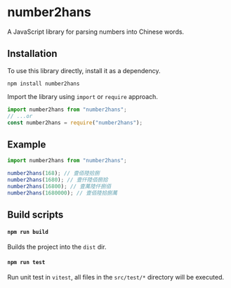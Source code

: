 # number2hans

A JavaScript library for parsing numbers into Chinese words.

## Installation

To use this library directly, install it as a dependency.

```
npm install number2hans
```

Import the library using `import` or `require` approach.

```ts
import number2hans from "number2hans";
// ...or
const number2hans = require("number2hans");
```

## Example

```ts
import number2hans from "number2hans";

number2hans(168); // 壹佰陸拾捌
number2hans(1680); // 壹仟陸佰捌拾
number2hans(16800); // 壹萬陸仟捌佰
number2hans(1680000); // 壹佰陸拾捌萬
```

## Build scripts

#### `npm run build`

Builds the project into the `dist` dir.

#### `npm run test`

Run unit test in `vitest`, all files in the `src/test/*` directory will be executed.
